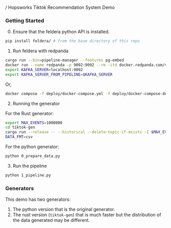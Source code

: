/ Hopsworks Tiktok Recommendation System Demo

### Getting Started

0. Ensure that the feldera python API is installed. 

```sh
pip install feldera/ # from the base directory of this repo
```

1. Run feldera with redpanda

```sh
cargo run --bin=pipeline-manager --features pg-embed
docker run --name redpanda -p 9092:9092 --rm -itd docker.redpanda.com/vectorized/redpanda:v24.2.4 redpanda start --smp 2
export KAFKA_SERVER=localhost:9092
export KAFKA_SERVER_FROM_PIPELINE=$KAFKA_SERVER
```

Or, 

```sh
docker compose -f deploy/docker-compose.yml -f deploy/docker-compose-dev.yml up pipeline-manager redpanda --build --renew-anon-volumes --force-recreate
```

2. Running the generator

For the Rust generator:

```sh
export MAX_EVENTS=1000000
cd tiktok-gen
cargo run --release -- --historical --delete-topic-if-exists -I $MAX_EVENTS -B $KAFKA_SERVER
DATA_FMT=csv
```

For the python generator:

```sh
python 0_prepare_data.py
```

3. Run the pipeline

```sh
python 1_pipeline.py
```



### Generators
This demo has two generators:
1. The python version that is the original generator.
2. The rust version (`tiktok-gen`) that is much faster but the distribution of
   the data generated may be different.

